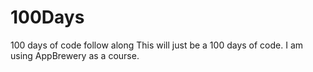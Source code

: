 # 100Days
100 days of code follow along
This will just be a 100 days of code. I am using AppBrewery as a course.
